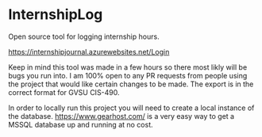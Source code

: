# InternshipLog
Open source tool for logging internship hours.

https://internshipjournal.azurewebsites.net/Login

Keep in mind this tool was made in a few hours so there most likly will be bugs you run into. I am 100% open to any PR requests from people using
the project that would like certain changes to be made. The export is in the correct format for GVSU CIS-490.

In order to locally run this project you will need to create a local instance of the database. 
https://www.gearhost.com/ is a very easy way to get a MSSQL database up and running at no cost.

